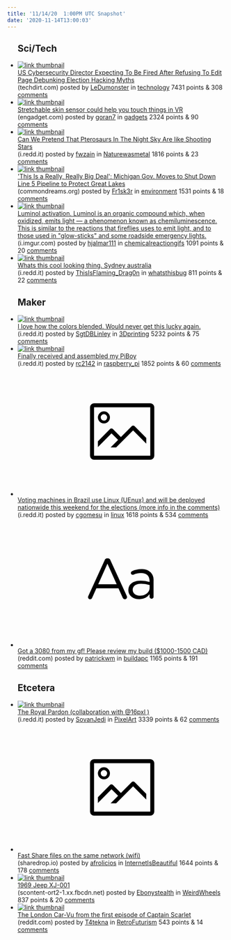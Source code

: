 ```yaml
---
title: '11/14/20  1:00PM UTC Snapshot'
date: '2020-11-14T13:00:03'
---
```

<ul>
<h2>Sci/Tech</h2>

<li><a href='https://www.techdirt.com/articles/20201112/17222245700/us-cybersecurity-director-expecting-to-be-fired-after-refusing-to-edit-page-debunking-election-hacking-myths.shtml'><img src='https://b.thumbs.redditmedia.com/uunx7FG84NWz6-wAGKAtfB3DMZIfp4SsA9iorl8eOjM.jpg' alt='link thumbnail'></a><div><div class='linkTitle'><a href='https://www.techdirt.com/articles/20201112/17222245700/us-cybersecurity-director-expecting-to-be-fired-after-refusing-to-edit-page-debunking-election-hacking-myths.shtml'>US Cybersecurity Director Expecting To Be Fired After Refusing To Edit Page Debunking Election Hacking Myths</a></div>(techdirt.com) posted by <a href='https://www.reddit.com/user/LeDumonster'>LeDumonster</a> in <a href='https://www.reddit.com/r/technology'>technology</a> 7431 points & 308 <a href='https://www.reddit.com/r/technology/comments/jttl8l/us_cybersecurity_director_expecting_to_be_fired/'>comments</a></div></li>

<li><a href='https://www.engadget.com/cornell-stretchable-skin-sensor-for-vr-robots-155317989.html'><img src='https://b.thumbs.redditmedia.com/MBzhUX6yANJj8pofI9DlnZ5wqF6JDPV222QVs137VYk.jpg' alt='link thumbnail'></a><div><div class='linkTitle'><a href='https://www.engadget.com/cornell-stretchable-skin-sensor-for-vr-robots-155317989.html'>Stretchable skin sensor could help you touch things in VR</a></div>(engadget.com) posted by <a href='https://www.reddit.com/user/goran7'>goran7</a> in <a href='https://www.reddit.com/r/gadgets'>gadgets</a> 2324 points & 90 <a href='https://www.reddit.com/r/gadgets/comments/jtijp5/stretchable_skin_sensor_could_help_you_touch/'>comments</a></div></li>

<li><a href='https://i.redd.it/juhwuxt204z51.jpg'><img src='https://b.thumbs.redditmedia.com/7xLwuf4PdWBcRI6nrcCfJy8sfWxQc34c_simyEposeo.jpg' alt='link thumbnail'></a><div><div class='linkTitle'><a href='https://i.redd.it/juhwuxt204z51.jpg'>Can We Pretend That Pterosaurs In The Night Sky Are like Shooting Stars</a></div>(i.redd.it) posted by <a href='https://www.reddit.com/user/fwzain'>fwzain</a> in <a href='https://www.reddit.com/r/Naturewasmetal'>Naturewasmetal</a> 1816 points & 23 <a href='https://www.reddit.com/r/Naturewasmetal/comments/jtt5e9/can_we_pretend_that_pterosaurs_in_the_night_sky/'>comments</a></div></li>

<li><a href='https://www.commondreams.org/news/2020/11/13/really-really-big-deal-michigan-gov-moves-shut-down-line-5-pipeline-protect-great'><img src='https://b.thumbs.redditmedia.com/oDk-T-ZlNbnWT4BabhywD2eAfI1E-40O5Fnb9H-UAJw.jpg' alt='link thumbnail'></a><div><div class='linkTitle'><a href='https://www.commondreams.org/news/2020/11/13/really-really-big-deal-michigan-gov-moves-shut-down-line-5-pipeline-protect-great'>'This Is a Really, Really Big Deal': Michigan Gov. Moves to Shut Down Line 5 Pipeline to Protect Great Lakes</a></div>(commondreams.org) posted by <a href='https://www.reddit.com/user/Fr1sk3r'>Fr1sk3r</a> in <a href='https://www.reddit.com/r/environment'>environment</a> 1531 points & 18 <a href='https://www.reddit.com/r/environment/comments/jtq85f/this_is_a_really_really_big_deal_michigan_gov/'>comments</a></div></li>

<li><a href='https://i.imgur.com/ceXulVc.gifv'><img src='https://b.thumbs.redditmedia.com/dneXd4Fx0N1PUNlvKuElboGp0gVs3DXVOwrdYfq9x-k.jpg' alt='link thumbnail'></a><div><div class='linkTitle'><a href='https://i.imgur.com/ceXulVc.gifv'>Luminol activation. Luminol is an organic compound which, when oxidized, emits light — a phenomenon known as chemiluminescence. This is similar to the reactions that fireflies uses to emit light, and to those used in "glow-sticks" and some roadside emergency lights.</a></div>(i.imgur.com) posted by <a href='https://www.reddit.com/user/hjalmar111'>hjalmar111</a> in <a href='https://www.reddit.com/r/chemicalreactiongifs'>chemicalreactiongifs</a> 1091 points & 20 <a href='https://www.reddit.com/r/chemicalreactiongifs/comments/jtq0rs/luminol_activation_luminol_is_an_organic_compound/'>comments</a></div></li>

<li><a href='https://i.redd.it/y2nzfy21o3z51.jpg'><img src='https://b.thumbs.redditmedia.com/YYLNlwgaF8O4keux8yT-C1U5IeW22TZOAF2xC9tHsEs.jpg' alt='link thumbnail'></a><div><div class='linkTitle'><a href='https://i.redd.it/y2nzfy21o3z51.jpg'>Whats this cool looking thing. Sydney australia</a></div>(i.redd.it) posted by <a href='https://www.reddit.com/user/ThisIsFlaming_Drag0n'>ThisIsFlaming_Drag0n</a> in <a href='https://www.reddit.com/r/whatsthisbug'>whatsthisbug</a> 811 points & 22 <a href='https://www.reddit.com/r/whatsthisbug/comments/jts3s9/whats_this_cool_looking_thing_sydney_australia/'>comments</a></div></li>

<h2>Maker</h2>

<li><a href='https://i.redd.it/w04l415tq1z51.jpg'><img src='https://b.thumbs.redditmedia.com/hm7TnU-lqonnjeW-EVd5lzPa9V7TfWXf6w1JjSZkaqg.jpg' alt='link thumbnail'></a><div><div class='linkTitle'><a href='https://i.redd.it/w04l415tq1z51.jpg'>I love how the colors blended. Would never get this lucky again.</a></div>(i.redd.it) posted by <a href='https://www.reddit.com/user/SgtDBLinley'>SgtDBLinley</a> in <a href='https://www.reddit.com/r/3Dprinting'>3Dprinting</a> 5232 points & 75 <a href='https://www.reddit.com/r/3Dprinting/comments/jtkmuq/i_love_how_the_colors_blended_would_never_get/'>comments</a></div></li>

<li><a href='https://i.redd.it/uqwqsqai72z51.jpg'><img src='https://b.thumbs.redditmedia.com/08nh0pkESO62QZ-YditIQcszJKAhKhaOktncu3tPIIM.jpg' alt='link thumbnail'></a><div><div class='linkTitle'><a href='https://i.redd.it/uqwqsqai72z51.jpg'>Finally received and assembled my PiBoy</a></div>(i.redd.it) posted by <a href='https://www.reddit.com/user/rc2142'>rc2142</a> in <a href='https://www.reddit.com/r/raspberry_pi'>raspberry_pi</a> 1852 points & 60 <a href='https://www.reddit.com/r/raspberry_pi/comments/jtmhv2/finally_received_and_assembled_my_piboy/'>comments</a></div></li>

<li><a href='https://i.redd.it/4nu7saeyv0z51.png'><svg version='1.1' viewBox='-34 -14 104 64' preserveAspectRatio='xMidYMid meet' xmlns='http://www.w3.org/2000/svg' xmlns:xlink='http://www.w3.org/1999/xlink'>
    <title>link thumbnail</title>
    <path d='M32,4H4A2,2,0,0,0,2,6V30a2,2,0,0,0,2,2H32a2,2,0,0,0,2-2V6A2,2,0,0,0,32,4ZM4,30V6H32V30Z'></path>
    <path d='M8.92,14a3,3,0,1,0-3-3A3,3,0,0,0,8.92,14Zm0-4.6A1.6,1.6,0,1,1,7.33,11,1.6,1.6,0,0,1,8.92,9.41Z'></path>
    <path d='M22.78,15.37l-5.4,5.4-4-4a1,1,0,0,0-1.41,0L5.92,22.9v2.83l6.79-6.79L16,22.18l-3.75,3.75H15l8.45-8.45L30,24V21.18l-5.81-5.81A1,1,0,0,0,22.78,15.37Z'></path>
    </svg></a><div><div class='linkTitle'><a href='https://i.redd.it/4nu7saeyv0z51.png'>Voting machines in Brazil use Linux (UEnux) and will be deployed nationwide this weekend for the elections (more info in the comments)</a></div>(i.redd.it) posted by <a href='https://www.reddit.com/user/cgomesu'>cgomesu</a> in <a href='https://www.reddit.com/r/linux'>linux</a> 1618 points & 534 <a href='https://www.reddit.com/r/linux/comments/jth7tj/voting_machines_in_brazil_use_linux_uenux_and/'>comments</a></div></li>

<li><a href='https://www.reddit.com/r/buildapc/comments/jtui2e/got_a_3080_from_my_gf_please_review_my_build/'><svg version='1.1' viewBox='-34 -12 104 64' preserveAspectRatio='xMidYMid slice' xmlns='http://www.w3.org/2000/svg' xmlns:xlink='http://www.w3.org/1999/xlink'>
    <title>text link thumbnail</title>
    <path d='M12.19,8.84a1.45,1.45,0,0,0-1.4-1h-.12a1.46,1.46,0,0,0-1.42,1L1.14,26.56a1.29,1.29,0,0,0-.14.59,1,1,0,0,0,1,1,1.12,1.12,0,0,0,1.08-.77l2.08-4.65h11l2.08,4.59a1.24,1.24,0,0,0,1.12.83,1.08,1.08,0,0,0,1.08-1.08,1.64,1.64,0,0,0-.14-.57ZM6.08,20.71l4.59-10.22,4.6,10.22Z'>
    </path>
    <path d='M32.24,14.78A6.35,6.35,0,0,0,27.6,13.2a11.36,11.36,0,0,0-4.7,1,1,1,0,0,0-.58.89,1,1,0,0,0,.94.92,1.23,1.23,0,0,0,.39-.08,8.87,8.87,0,0,1,3.72-.81c2.7,0,4.28,1.33,4.28,3.92v.5a15.29,15.29,0,0,0-4.42-.61c-3.64,0-6.14,1.61-6.14,4.64v.05c0,2.95,2.7,4.48,5.37,4.48a6.29,6.29,0,0,0,5.19-2.48V26.9a1,1,0,0,0,1,1,1,1,0,0,0,1-1.06V19A5.71,5.71,0,0,0,32.24,14.78Zm-.56,7.7c0,2.28-2.17,3.89-4.81,3.89-1.94,0-3.61-1.06-3.61-2.86v-.06c0-1.8,1.5-3,4.2-3a15.2,15.2,0,0,1,4.22.61Z'>
    </path>
    </svg></a><div><div class='linkTitle'><a href='https://www.reddit.com/r/buildapc/comments/jtui2e/got_a_3080_from_my_gf_please_review_my_build/'>Got a 3080 from my gf! Please review my build ($1000-1500 CAD)</a></div>(reddit.com) posted by <a href='https://www.reddit.com/user/patrickwm'>patrickwm</a> in <a href='https://www.reddit.com/r/buildapc'>buildapc</a> 1165 points & 191 <a href='https://www.reddit.com/r/buildapc/comments/jtui2e/got_a_3080_from_my_gf_please_review_my_build/'>comments</a></div></li>

<h2>Etcetera</h2>

<li><a href='https://i.redd.it/uf1ry2kxi2z51.gif'><img src='https://b.thumbs.redditmedia.com/IYk_7ImdjXj0eh6kCXp1ZQULZpyy9qL5KkKtEXbk2Qo.jpg' alt='link thumbnail'></a><div><div class='linkTitle'><a href='https://i.redd.it/uf1ry2kxi2z51.gif'>The Royal Pardon (collaboration with @16pxl )</a></div>(i.redd.it) posted by <a href='https://www.reddit.com/user/SovanJedi'>SovanJedi</a> in <a href='https://www.reddit.com/r/PixelArt'>PixelArt</a> 3339 points & 62 <a href='https://www.reddit.com/r/PixelArt/comments/jto9cn/the_royal_pardon_collaboration_with_16pxl/'>comments</a></div></li>

<li><a href='https://www.sharedrop.io/'><svg version='1.1' viewBox='-34 -14 104 64' preserveAspectRatio='xMidYMid meet' xmlns='http://www.w3.org/2000/svg' xmlns:xlink='http://www.w3.org/1999/xlink'>
    <title>link thumbnail</title>
    <path d='M32,4H4A2,2,0,0,0,2,6V30a2,2,0,0,0,2,2H32a2,2,0,0,0,2-2V6A2,2,0,0,0,32,4ZM4,30V6H32V30Z'></path>
    <path d='M8.92,14a3,3,0,1,0-3-3A3,3,0,0,0,8.92,14Zm0-4.6A1.6,1.6,0,1,1,7.33,11,1.6,1.6,0,0,1,8.92,9.41Z'></path>
    <path d='M22.78,15.37l-5.4,5.4-4-4a1,1,0,0,0-1.41,0L5.92,22.9v2.83l6.79-6.79L16,22.18l-3.75,3.75H15l8.45-8.45L30,24V21.18l-5.81-5.81A1,1,0,0,0,22.78,15.37Z'></path>
    </svg></a><div><div class='linkTitle'><a href='https://www.sharedrop.io/'>Fast Share files on the same network (wifi)</a></div>(sharedrop.io) posted by <a href='https://www.reddit.com/user/afrolicios'>afrolicios</a> in <a href='https://www.reddit.com/r/InternetIsBeautiful'>InternetIsBeautiful</a> 1644 points & 178 <a href='https://www.reddit.com/r/InternetIsBeautiful/comments/jtgi98/fast_share_files_on_the_same_network_wifi/'>comments</a></div></li>

<li><a href='https://scontent-ort2-1.xx.fbcdn.net/v/t1.0-9/122044678_3387230498019138_3450989915134517100_n.png?_nc_cat=102&amp;ccb=2&amp;_nc_sid=8024bb&amp;efg=eyJpIjoidCJ9&amp;_nc_ohc=MzhG6cnNwe8AX_6lM7U&amp;_nc_ht=scontent-ort2-1.xx&amp;oh=e263966270cace8c1587787bde1e0310&amp;oe=5FD40286'><img src='https://b.thumbs.redditmedia.com/45etjbOaZ39-wsEI4KuQzVA5Yet9eHE_lQgofgneFsM.jpg' alt='link thumbnail'></a><div><div class='linkTitle'><a href='https://scontent-ort2-1.xx.fbcdn.net/v/t1.0-9/122044678_3387230498019138_3450989915134517100_n.png?_nc_cat=102&amp;ccb=2&amp;_nc_sid=8024bb&amp;efg=eyJpIjoidCJ9&amp;_nc_ohc=MzhG6cnNwe8AX_6lM7U&amp;_nc_ht=scontent-ort2-1.xx&amp;oh=e263966270cace8c1587787bde1e0310&amp;oe=5FD40286'>1969 Jeep XJ-001</a></div>(scontent-ort2-1.xx.fbcdn.net) posted by <a href='https://www.reddit.com/user/Ebonystealth'>Ebonystealth</a> in <a href='https://www.reddit.com/r/WeirdWheels'>WeirdWheels</a> 837 points & 20 <a href='https://www.reddit.com/r/WeirdWheels/comments/jts0iy/1969_jeep_xj001/'>comments</a></div></li>

<li><a href='https://www.reddit.com/gallery/jtsuqi'><img src='https://b.thumbs.redditmedia.com/n70YAFYkP4THTVUi1IIQHenUE0aBVuQJSxtuk9Znq-k.jpg' alt='link thumbnail'></a><div><div class='linkTitle'><a href='https://www.reddit.com/gallery/jtsuqi'>The London Car-Vu from the first episode of Captain Scarlet</a></div>(reddit.com) posted by <a href='https://www.reddit.com/user/T4tekna'>T4tekna</a> in <a href='https://www.reddit.com/r/RetroFuturism'>RetroFuturism</a> 543 points & 14 <a href='https://www.reddit.com/r/RetroFuturism/comments/jtsuqi/the_london_carvu_from_the_first_episode_of/'>comments</a></div></li>

</ul>
